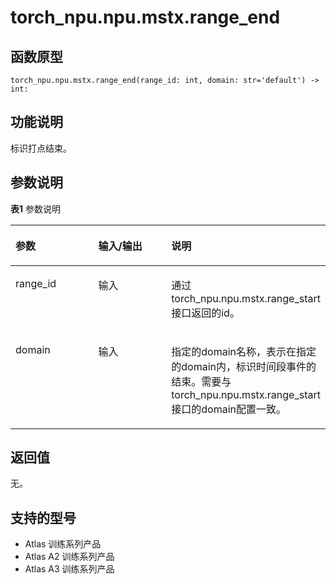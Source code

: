 # torch_npu.npu.mstx.range_end

## 函数原型

```
torch_npu.npu.mstx.range_end(range_id: int, domain: str='default') -> int:
```

## 功能说明

标识打点结束。

## 参数说明

**表1** 参数说明

<a name="table827101275518"></a>
<table><thead align="left"><tr id="row429121265517"><th class="cellrowborder" valign="top" width="28.65286528652865%" id="mcps1.2.4.1.1"><p id="p1329121214558"><a name="p1329121214558"></a><a name="p1329121214558"></a>参数</p>
</th>
<th class="cellrowborder" valign="top" width="26.782678267826782%" id="mcps1.2.4.1.2"><p id="p10230141454318"><a name="p10230141454318"></a><a name="p10230141454318"></a>输入/输出</p>
</th>
<th class="cellrowborder" valign="top" width="44.56445644564456%" id="mcps1.2.4.1.3"><p id="p83121275519"><a name="p83121275519"></a><a name="p83121275519"></a>说明</p>
</th>
</tr>
</thead>
<tbody><tr id="row1131131265511"><td class="cellrowborder" valign="top" width="28.65286528652865%" headers="mcps1.2.4.1.1 "><p id="p7669321185110"><a name="p7669321185110"></a><a name="p7669321185110"></a>range_id</p>
</td>
<td class="cellrowborder" valign="top" width="26.782678267826782%" headers="mcps1.2.4.1.2 "><p id="p723015144436"><a name="p723015144436"></a><a name="p723015144436"></a>输入</p>
</td>
<td class="cellrowborder" valign="top" width="44.56445644564456%" headers="mcps1.2.4.1.3 "><p id="p131994242276"><a name="p131994242276"></a><a name="p131994242276"></a>通过torch_npu.npu.mstx.range_start接口返回的id。</p>
</td>
</tr></tr>
<tr id="row18212822311"><td class="cellrowborder" valign="top" width="28.65286528652865%" headers="mcps1.2.4.1.1 "><p id="p211549516">domain</p>
</td>
<td class="cellrowborder" valign="top" width="26.782678267826782%" headers="mcps1.2.4.1.2 "><p id="p1920117129516">输入</p>
</td>
<td class="cellrowborder" valign="top" width="44.56445644564456%" headers="mcps1.2.4.1.3 "><p id="p175061539114317">指定的domain名称，表示在指定的domain内，标识时间段事件的结束。需要与torch_npu.npu.mstx.range_start接口的domain配置一致。</p>
</td>
</tr>
</tbody>
</table>

## 返回值

无。

## 支持的型号

- <term> Atlas 训练系列产品</term> 
- <term> Atlas A2 训练系列产品</term> 
- <term> Atlas A3 训练系列产品</term>

